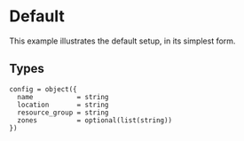 # Default

This example illustrates the default setup, in its simplest form.

## Types

```hcl
config = object({
  name           = string
  location       = string
  resource_group = string
  zones          = optional(list(string))
})
```

